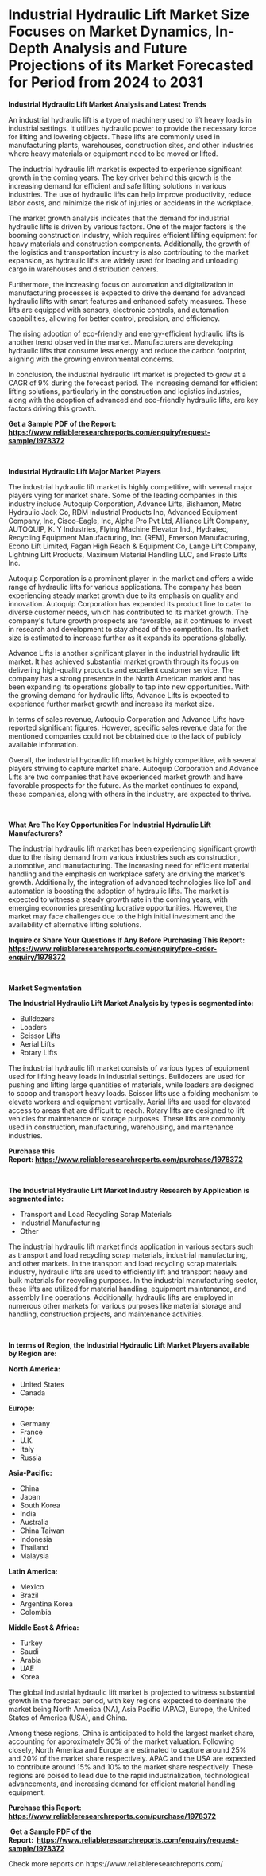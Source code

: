 <p><h1>Industrial Hydraulic Lift Market Size Focuses on Market Dynamics, In-Depth Analysis and Future Projections of its Market Forecasted for Period from 2024 to 2031</h1></p><p><strong>Industrial Hydraulic Lift Market Analysis and Latest Trends</strong></p>
<p><p>An industrial hydraulic lift is a type of machinery used to lift heavy loads in industrial settings. It utilizes hydraulic power to provide the necessary force for lifting and lowering objects. These lifts are commonly used in manufacturing plants, warehouses, construction sites, and other industries where heavy materials or equipment need to be moved or lifted.</p><p>The industrial hydraulic lift market is expected to experience significant growth in the coming years. The key driver behind this growth is the increasing demand for efficient and safe lifting solutions in various industries. The use of hydraulic lifts can help improve productivity, reduce labor costs, and minimize the risk of injuries or accidents in the workplace.</p><p>The market growth analysis indicates that the demand for industrial hydraulic lifts is driven by various factors. One of the major factors is the booming construction industry, which requires efficient lifting equipment for heavy materials and construction components. Additionally, the growth of the logistics and transportation industry is also contributing to the market expansion, as hydraulic lifts are widely used for loading and unloading cargo in warehouses and distribution centers.</p><p>Furthermore, the increasing focus on automation and digitalization in manufacturing processes is expected to drive the demand for advanced hydraulic lifts with smart features and enhanced safety measures. These lifts are equipped with sensors, electronic controls, and automation capabilities, allowing for better control, precision, and efficiency.</p><p>The rising adoption of eco-friendly and energy-efficient hydraulic lifts is another trend observed in the market. Manufacturers are developing hydraulic lifts that consume less energy and reduce the carbon footprint, aligning with the growing environmental concerns.</p><p>In conclusion, the industrial hydraulic lift market is projected to grow at a CAGR of 9% during the forecast period. The increasing demand for efficient lifting solutions, particularly in the construction and logistics industries, along with the adoption of advanced and eco-friendly hydraulic lifts, are key factors driving this growth.</p></p>
<p><strong>Get a Sample PDF of the Report:&nbsp; <a href="https://www.reliableresearchreports.com/enquiry/request-sample/1978372">https://www.reliableresearchreports.com/enquiry/request-sample/1978372</a></strong></p>
<p>&nbsp;</p>
<p><strong>Industrial Hydraulic Lift Major Market Players</strong></p>
<p><p>The industrial hydraulic lift market is highly competitive, with several major players vying for market share. Some of the leading companies in this industry include Autoquip Corporation, Advance Lifts, Bishamon, Metro Hydraulic Jack Co, RDM Industrial Products Inc, Advanced Equipment Company, Inc, Cisco-Eagle, Inc, Alpha Pro Pvt Ltd, Alliance Lift Company, AUTOQUIP, K. Y Industries, Flying Machine Elevator Ind., Hydratec, Recycling Equipment Manufacturing, Inc. (REM), Emerson Manufacturing, Econo Lift Limited, Fagan High Reach & Equipment Co, Lange Lift Company, Lightning Lift Products, Maximum Material Handling LLC, and Presto Lifts Inc.</p><p>Autoquip Corporation is a prominent player in the market and offers a wide range of hydraulic lifts for various applications. The company has been experiencing steady market growth due to its emphasis on quality and innovation. Autoquip Corporation has expanded its product line to cater to diverse customer needs, which has contributed to its market growth. The company's future growth prospects are favorable, as it continues to invest in research and development to stay ahead of the competition. Its market size is estimated to increase further as it expands its operations globally.</p><p>Advance Lifts is another significant player in the industrial hydraulic lift market. It has achieved substantial market growth through its focus on delivering high-quality products and excellent customer service. The company has a strong presence in the North American market and has been expanding its operations globally to tap into new opportunities. With the growing demand for hydraulic lifts, Advance Lifts is expected to experience further market growth and increase its market size.</p><p>In terms of sales revenue, Autoquip Corporation and Advance Lifts have reported significant figures. However, specific sales revenue data for the mentioned companies could not be obtained due to the lack of publicly available information.</p><p>Overall, the industrial hydraulic lift market is highly competitive, with several players striving to capture market share. Autoquip Corporation and Advance Lifts are two companies that have experienced market growth and have favorable prospects for the future. As the market continues to expand, these companies, along with others in the industry, are expected to thrive.</p></p>
<p>&nbsp;</p>
<p><strong>What Are The Key Opportunities For Industrial Hydraulic Lift Manufacturers?</strong></p>
<p><p>The industrial hydraulic lift market has been experiencing significant growth due to the rising demand from various industries such as construction, automotive, and manufacturing. The increasing need for efficient material handling and the emphasis on workplace safety are driving the market's growth. Additionally, the integration of advanced technologies like IoT and automation is boosting the adoption of hydraulic lifts. The market is expected to witness a steady growth rate in the coming years, with emerging economies presenting lucrative opportunities. However, the market may face challenges due to the high initial investment and the availability of alternative lifting solutions.</p></p>
<p><strong>Inquire or Share Your Questions If Any Before Purchasing This Report: <a href="https://www.reliableresearchreports.com/enquiry/pre-order-enquiry/1978372">https://www.reliableresearchreports.com/enquiry/pre-order-enquiry/1978372</a></strong></p>
<p>&nbsp;</p>
<p><strong>Market Segmentation</strong></p>
<p><strong>The Industrial Hydraulic Lift Market Analysis by types is segmented into:</strong></p>
<p><ul><li>Bulldozers</li><li>Loaders</li><li>Scissor Lifts</li><li>Aerial Lifts</li><li>Rotary Lifts</li></ul></p>
<p><p>The industrial hydraulic lift market consists of various types of equipment used for lifting heavy loads in industrial settings. Bulldozers are used for pushing and lifting large quantities of materials, while loaders are designed to scoop and transport heavy loads. Scissor lifts use a folding mechanism to elevate workers and equipment vertically. Aerial lifts are used for elevated access to areas that are difficult to reach. Rotary lifts are designed to lift vehicles for maintenance or storage purposes. These lifts are commonly used in construction, manufacturing, warehousing, and maintenance industries.</p></p>
<p><strong>Purchase this Report:&nbsp;<a href="https://www.reliableresearchreports.com/purchase/1978372">https://www.reliableresearchreports.com/purchase/1978372</a></strong></p>
<p>&nbsp;</p>
<p><strong>The Industrial Hydraulic Lift Market Industry Research by Application is segmented into:</strong></p>
<p><ul><li>Transport and Load Recycling Scrap Materials</li><li>Industrial Manufacturing</li><li>Other</li></ul></p>
<p><p>The industrial hydraulic lift market finds application in various sectors such as transport and load recycling scrap materials, industrial manufacturing, and other markets. In the transport and load recycling scrap materials industry, hydraulic lifts are used to efficiently lift and transport heavy and bulk materials for recycling purposes. In the industrial manufacturing sector, these lifts are utilized for material handling, equipment maintenance, and assembly line operations. Additionally, hydraulic lifts are employed in numerous other markets for various purposes like material storage and handling, construction projects, and maintenance activities.</p></p>
<p>&nbsp;</p>
<p><strong>In terms of Region, the Industrial Hydraulic Lift Market Players available by Region are:</strong></p>
<p>
    <p> <strong> North America: </strong>
        <ul>
            <li>United States</li>
            <li>Canada</li>
        </ul>
        </p> 
    <p> <strong> Europe: </strong>
        <ul>
            <li>Germany</li>
            <li>France</li>
            <li>U.K.</li>
            <li>Italy</li>
            <li>Russia</li>
        </ul>
        </p> 
    <p> <strong> Asia-Pacific: </strong>
        <ul>
            <li>China</li>
            <li>Japan</li>
            <li>South Korea</li>
            <li>India</li>
            <li>Australia</li>
            <li>China Taiwan</li>
            <li>Indonesia</li>
            <li>Thailand</li>
            <li>Malaysia</li>
        </ul>
        </p> 
    <p> <strong> Latin America: </strong>
        <ul>
            <li>Mexico</li>
            <li>Brazil</li>
            <li>Argentina Korea</li>
            <li>Colombia</li>
        </ul>
        </p> 
    <p> <strong> Middle East & Africa: </strong>
        <ul>
            <li>Turkey</li>
            <li>Saudi</li>
            <li>Arabia</li>
            <li>UAE</li>
            <li>Korea</li>
        </ul>
    </p>
    </p>
<p><p>The global industrial hydraulic lift market is projected to witness substantial growth in the forecast period, with key regions expected to dominate the market being North America (NA), Asia Pacific (APAC), Europe, the United States of America (USA), and China. </p><p>Among these regions, China is anticipated to hold the largest market share, accounting for approximately 30% of the market valuation. Following closely, North America and Europe are estimated to capture around 25% and 20% of the market share respectively. APAC and the USA are expected to contribute around 15% and 10% to the market share respectively. These regions are poised to lead due to the rapid industrialization, technological advancements, and increasing demand for efficient material handling equipment.</p></p>
<p><strong>Purchase this Report: <a href="https://www.reliableresearchreports.com/purchase/1978372">https://www.reliableresearchreports.com/purchase/1978372</a></strong></p>
<p>&nbsp;<strong>Get a Sample PDF of the Report:&nbsp;&nbsp;<a href="https://www.reliableresearchreports.com/enquiry/request-sample/1978372">https://www.reliableresearchreports.com/enquiry/request-sample/1978372</a></strong></p>
<p><strong></strong></p>
<p>Check more reports on https://www.reliableresearchreports.com/</p>